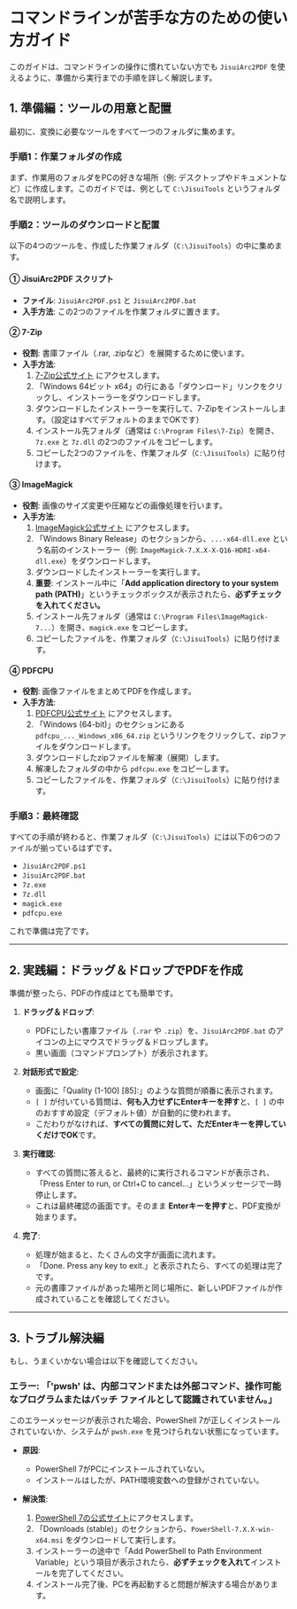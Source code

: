 # コマンドラインが苦手な方のための使い方ガイド

このガイドは、コマンドラインの操作に慣れていない方でも `JisuiArc2PDF` を使えるように、準備から実行までの手順を詳しく解説します。

## 1. 準備編：ツールの用意と配置

最初に、変換に必要なツールをすべて一つのフォルダに集めます。

### 手順1：作業フォルダの作成
まず、作業用のフォルダをPCの好きな場所（例: デスクトップやドキュメントなど）に作成します。このガイドでは、例として `C:\JisuiTools` というフォルダ名で説明します。

### 手順2：ツールのダウンロードと配置
以下の4つのツールを、作成した作業フォルダ（`C:\JisuiTools`）の中に集めます。

#### ① JisuiArc2PDF スクリプト
- **ファイル**: `JisuiArc2PDF.ps1` と `JisuiArc2PDF.bat`
- **入手方法**: この2つのファイルを作業フォルダに置きます。

#### ② 7-Zip
- **役割**: 書庫ファイル（.rar, .zipなど）を展開するために使います。
- **入手方法**:
    1. [7-Zip公式サイト](https://www.7-zip.org/) にアクセスします。
    2. 「Windows 64ビット x64」の行にある「ダウンロード」リンクをクリックし、インストーラーをダウンロードします。
    3. ダウンロードしたインストーラーを実行して、7-Zipをインストールします。（設定はすべてデフォルトのままでOKです）
    4. インストール先フォルダ（通常は `C:\Program Files\7-Zip`）を開き、`7z.exe` と `7z.dll` の2つのファイルをコピーします。
    5. コピーした2つのファイルを、作業フォルダ（`C:\JisuiTools`）に貼り付けます。

#### ③ ImageMagick
- **役割**: 画像のサイズ変更や圧縮などの画像処理を行います。
- **入手方法**:
    1. [ImageMagick公式サイト](https://imagemagick.org/script/download.php) にアクセスします。
    2. 「Windows Binary Release」のセクションから、`...-x64-dll.exe` という名前のインストーラー（例: `ImageMagick-7.X.X-X-Q16-HDRI-x64-dll.exe`）をダウンロードします。
    3. ダウンロードしたインストーラーを実行します。
    4. **重要**: インストール中に「**Add application directory to your system path (PATH)**」というチェックボックスが表示されたら、**必ずチェックを入れてください。**
    5. インストール先フォルダ（通常は `C:\Program Files\ImageMagick-7...`）を開き、`magick.exe` をコピーします。
    6. コピーしたファイルを、作業フォルダ（`C:\JisuiTools`）に貼り付けます。

#### ④ PDFCPU
- **役割**: 画像ファイルをまとめてPDFを作成します。
- **入手方法**:
    1. [PDFCPU公式サイト](https://pdfcpu.io/download) にアクセスします。
    2. 「Windows (64-bit)」のセクションにある `pdfcpu_..._Windows_x86_64.zip` というリンクをクリックして、zipファイルをダウンロードします。
    3. ダウンロードしたzipファイルを解凍（展開）します。
    4. 解凍したフォルダの中から `pdfcpu.exe` をコピーします。
    5. コピーしたファイルを、作業フォルダ（`C:\JisuiTools`）に貼り付けます。

### 手順3：最終確認
すべての手順が終わると、作業フォルダ（`C:\JisuiTools`）には以下の6つのファイルが揃っているはずです。
- `JisuiArc2PDF.ps1`
- `JisuiArc2PDF.bat`
- `7z.exe`
- `7z.dll`
- `magick.exe`
- `pdfcpu.exe`

これで準備は完了です。

---

## 2. 実践編：ドラッグ＆ドロップでPDFを作成

準備が整ったら、PDFの作成はとても簡単です。

1.  **ドラッグ＆ドロップ**:
    -   PDFにしたい書庫ファイル（`.rar` や `.zip`）を、`JisuiArc2PDF.bat` のアイコンの上にマウスでドラッグ＆ドロップします。
    -   黒い画面（コマンドプロンプト）が表示されます。

2.  **対話形式で設定**:
    -   画面に「Quality (1-100) [85]:」のような質問が順番に表示されます。
    -   `[ ]` が付いている質問は、**何も入力せずにEnterキーを押す**と、`[ ]` の中のおすすめ設定（デフォルト値）が自動的に使われます。
    -   こだわりがなければ、**すべての質問に対して、ただEnterキーを押していくだけでOK**です。

3.  **実行確認**:
    -   すべての質問に答えると、最終的に実行されるコマンドが表示され、「Press Enter to run, or Ctrl+C to cancel...」というメッセージで一時停止します。
    -   これは最終確認の画面です。そのまま **Enterキーを押す**と、PDF変換が始まります。

4.  **完了**:
    -   処理が始まると、たくさんの文字が画面に流れます。
    -   「Done. Press any key to exit.」と表示されたら、すべての処理は完了です。
    -   元の書庫ファイルがあった場所と同じ場所に、新しいPDFファイルが作成されていることを確認してください。

---

## 3. トラブル解決編

もし、うまくいかない場合は以下を確認してください。

### エラー: 「'pwsh' は、内部コマンドまたは外部コマンド、操作可能なプログラムまたはバッチ ファイルとして認識されていません。」

このエラーメッセージが表示された場合、PowerShell 7が正しくインストールされていないか、システムが `pwsh.exe` を見つけられない状態になっています。

-   **原因**:
    -   PowerShell 7がPCにインストールされていない。
    -   インストールはしたが、PATH環境変数への登録がされていない。

-   **解決策**:
    1. [PowerShell 7の公式サイト](https://learn.microsoft.com/ja-jp/powershell/scripting/install/installing-powershell-on-windows)にアクセスします。
    2. 「Downloads (stable)」のセクションから、`PowerShell-7.X.X-win-x64.msi` をダウンロードして実行します。
    3. インストーラーの途中で「Add PowerShell to Path Environment Variable」という項目が表示されたら、**必ずチェックを入れて**インストールを完了してください。
    4. インストール完了後、PCを再起動すると問題が解決する場合があります。